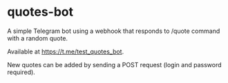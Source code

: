 # quotes-bot

A simple Telegram bot using a webhook that responds to /quote command with a random quote.

Available at https://t.me/test_quotes_bot.

New quotes can be added by sending a POST request (login and password required).
